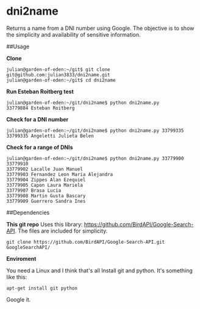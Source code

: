 dni2name
===============

Returns a name from a DNI number using Google. The objective is to show the simplicity and availability of sensitive information.

##Usage

**Clone**
```
julian@garden-of-eden:~/git$ git clone git@github.com:julian3833/dni2name.git
julian@garden-of-eden:~/git$ cd dni2name
```

**Run Esteban Roitberg test**
```
julian@garden-of-eden:~/git/dni2name$ python dni2name.py
33779884 Esteban Roitberg

```

**Check for a DNI number**
```
julian@garden-of-eden:~/git/dni2name$ python dni2name.py 33799335
33799335 Angeletti Julieta Belen
```

**Check for a range of DNIs**
```
julian@garden-of-eden:~/git/dni2name$ python dni2name.py 33779900 33779910
33779902 Lacalle Juan Manuel
33779903 Fernandez Leon Maria Alejandra
33779904 Zippes Alan Ezequiel
33779905 Capon Laura Mariela
33779907 Brasa Lucia
33779908 Martin Gusta Bascary
33779909 Guerrero Sandra Ines

```

##Dependencies

**This git repo**
Uses this library: https://github.com/BirdAPI/Google-Search-API. The files are included for simplicity.  

```
git clone https://github.com/BirdAPI/Google-Search-API.git GoogleSearchAPI/
```

**Enviroment**

You need a Linux and I think that's all
Install git and python. It's something like this:
```
apt-get install git python
```

Google it.
